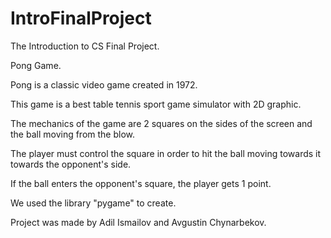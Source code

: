 # IntroFinalProject
The Introduction to CS Final Project.

Pong Game.

Pong is a classic video game created in 1972. 

This game is a best table tennis sport game simulator with 2D graphic. 

The mechanics of the game are 2 squares on the sides of the screen and the ball moving from the blow.

The player must control the square in order to hit the ball moving towards it towards the opponent's side.

If the ball enters the opponent's square, the player gets 1 point.

We used the library "pygame" to create.

Project was made by Adil Ismailov and Avgustin Chynarbekov. 
